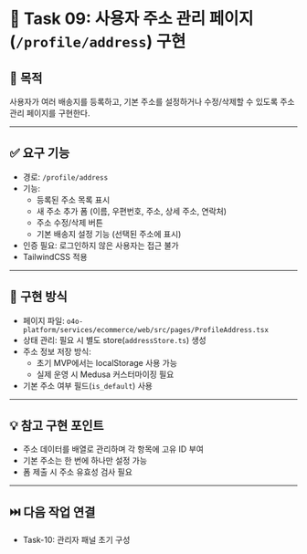 
# 🧾 Task 09: 사용자 주소 관리 페이지 (`/profile/address`) 구현

## 📌 목적
사용자가 여러 배송지를 등록하고, 기본 주소를 설정하거나 수정/삭제할 수 있도록 주소 관리 페이지를 구현한다.

---

## ✅ 요구 기능

- 경로: `/profile/address`
- 기능:
  - 등록된 주소 목록 표시
  - 새 주소 추가 폼 (이름, 우편번호, 주소, 상세 주소, 연락처)
  - 주소 수정/삭제 버튼
  - 기본 배송지 설정 기능 (선택된 주소에 표시)
- 인증 필요: 로그인하지 않은 사용자는 접근 불가
- TailwindCSS 적용

---

## 🧱 구현 방식

- 페이지 파일: `o4o-platform/services/ecommerce/web/src/pages/ProfileAddress.tsx`
- 상태 관리: 필요 시 별도 store(`addressStore.ts`) 생성
- 주소 정보 저장 방식:
  - 초기 MVP에서는 localStorage 사용 가능
  - 실제 운영 시 Medusa 커스터마이징 필요
- 기본 주소 여부 필드(`is_default`) 사용

---

## 💡 참고 구현 포인트

- 주소 데이터를 배열로 관리하며 각 항목에 고유 ID 부여
- 기본 주소는 한 번에 하나만 설정 가능
- 폼 제출 시 주소 유효성 검사 필요

---

## ⏭️ 다음 작업 연결

- Task-10: 관리자 패널 초기 구성

